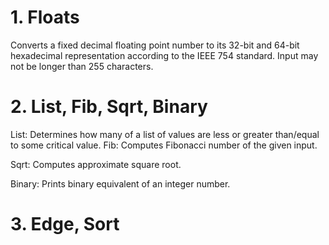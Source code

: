 # 1. Floats
Converts a fixed decimal floating point number to its 32-bit and 64-bit hexadecimal representation according to the IEEE 754 standard. Input may not be longer than 255 characters.

# 2. List, Fib, Sqrt, Binary
List: Determines how many of a list of values are less or greater than/equal to some critical value.
Fib: Computes Fibonacci number of the given input.

Sqrt: Computes approximate square root.

Binary: Prints binary equivalent of an integer number.

# 3. Edge, Sort

